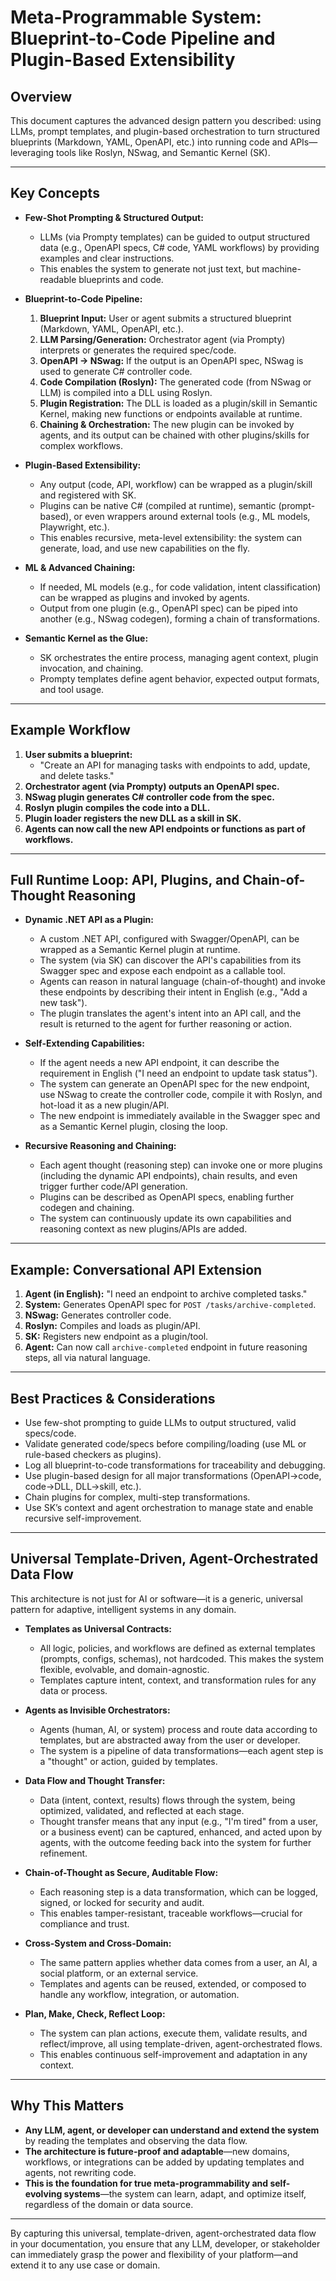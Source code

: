 # Meta-Programmable System: Blueprint-to-Code Pipeline and Plugin-Based Extensibility

## Overview
This document captures the advanced design pattern you described: using LLMs, prompt templates, and plugin-based orchestration to turn structured blueprints (Markdown, YAML, OpenAPI, etc.) into running code and APIs—leveraging tools like Roslyn, NSwag, and Semantic Kernel (SK).

---

## Key Concepts

- **Few-Shot Prompting & Structured Output:**
  - LLMs (via Prompty templates) can be guided to output structured data (e.g., OpenAPI specs, C# code, YAML workflows) by providing examples and clear instructions.
  - This enables the system to generate not just text, but machine-readable blueprints and code.

- **Blueprint-to-Code Pipeline:**
  1. **Blueprint Input:** User or agent submits a structured blueprint (Markdown, YAML, OpenAPI, etc.).
  2. **LLM Parsing/Generation:** Orchestrator agent (via Prompty) interprets or generates the required spec/code.
  3. **OpenAPI → NSwag:** If the output is an OpenAPI spec, NSwag is used to generate C# controller code.
  4. **Code Compilation (Roslyn):** The generated code (from NSwag or LLM) is compiled into a DLL using Roslyn.
  5. **Plugin Registration:** The DLL is loaded as a plugin/skill in Semantic Kernel, making new functions or endpoints available at runtime.
  6. **Chaining & Orchestration:** The new plugin can be invoked by agents, and its output can be chained with other plugins/skills for complex workflows.

- **Plugin-Based Extensibility:**
  - Any output (code, API, workflow) can be wrapped as a plugin/skill and registered with SK.
  - Plugins can be native C# (compiled at runtime), semantic (prompt-based), or even wrappers around external tools (e.g., ML models, Playwright, etc.).
  - This enables recursive, meta-level extensibility: the system can generate, load, and use new capabilities on the fly.

- **ML & Advanced Chaining:**
  - If needed, ML models (e.g., for code validation, intent classification) can be wrapped as plugins and invoked by agents.
  - Output from one plugin (e.g., OpenAPI spec) can be piped into another (e.g., NSwag codegen), forming a chain of transformations.

- **Semantic Kernel as the Glue:**
  - SK orchestrates the entire process, managing agent context, plugin invocation, and chaining.
  - Prompty templates define agent behavior, expected output formats, and tool usage.

---

## Example Workflow

1. **User submits a blueprint:**
   - "Create an API for managing tasks with endpoints to add, update, and delete tasks."
2. **Orchestrator agent (via Prompty) outputs an OpenAPI spec.**
3. **NSwag plugin generates C# controller code from the spec.**
4. **Roslyn plugin compiles the code into a DLL.**
5. **Plugin loader registers the new DLL as a skill in SK.**
6. **Agents can now call the new API endpoints or functions as part of workflows.**

---

## Full Runtime Loop: API, Plugins, and Chain-of-Thought Reasoning

- **Dynamic .NET API as a Plugin:**
  - A custom .NET API, configured with Swagger/OpenAPI, can be wrapped as a Semantic Kernel plugin at runtime.
  - The system (via SK) can discover the API's capabilities from its Swagger spec and expose each endpoint as a callable tool.
  - Agents can reason in natural language (chain-of-thought) and invoke these endpoints by describing their intent in English (e.g., "Add a new task").
  - The plugin translates the agent's intent into an API call, and the result is returned to the agent for further reasoning or action.

- **Self-Extending Capabilities:**
  - If the agent needs a new API endpoint, it can describe the requirement in English ("I need an endpoint to update task status").
  - The system can generate an OpenAPI spec for the new endpoint, use NSwag to create the controller code, compile it with Roslyn, and hot-load it as a new plugin/API.
  - The new endpoint is immediately available in the Swagger spec and as a Semantic Kernel plugin, closing the loop.

- **Recursive Reasoning and Chaining:**
  - Each agent thought (reasoning step) can invoke one or more plugins (including the dynamic API endpoints), chain results, and even trigger further code/API generation.
  - Plugins can be described as OpenAPI specs, enabling further codegen and chaining.
  - The system can continuously update its own capabilities and reasoning context as new plugins/APIs are added.

---

## Example: Conversational API Extension

1. **Agent (in English):** "I need an endpoint to archive completed tasks."
2. **System:** Generates OpenAPI spec for `POST /tasks/archive-completed`.
3. **NSwag:** Generates controller code.
4. **Roslyn:** Compiles and loads as plugin/API.
5. **SK:** Registers new endpoint as a plugin/tool.
6. **Agent:** Can now call `archive-completed` endpoint in future reasoning steps, all via natural language.

---

## Best Practices & Considerations

- Use few-shot prompting to guide LLMs to output structured, valid specs/code.
- Validate generated code/specs before compiling/loading (use ML or rule-based checkers as plugins).
- Log all blueprint-to-code transformations for traceability and debugging.
- Use plugin-based design for all major transformations (OpenAPI→code, code→DLL, DLL→skill, etc.).
- Chain plugins for complex, multi-step transformations.
- Use SK’s context and agent orchestration to manage state and enable recursive self-improvement.

---

## Universal Template-Driven, Agent-Orchestrated Data Flow

This architecture is not just for AI or software—it is a generic, universal pattern for adaptive, intelligent systems in any domain.

- **Templates as Universal Contracts:**
  - All logic, policies, and workflows are defined as external templates (prompts, configs, schemas), not hardcoded. This makes the system flexible, evolvable, and domain-agnostic.
  - Templates capture intent, context, and transformation rules for any data or process.

- **Agents as Invisible Orchestrators:**
  - Agents (human, AI, or system) process and route data according to templates, but are abstracted away from the user or developer.
  - The system is a pipeline of data transformations—each agent step is a "thought" or action, guided by templates.

- **Data Flow and Thought Transfer:**
  - Data (intent, context, results) flows through the system, being optimized, validated, and reflected at each stage.
  - Thought transfer means that any input (e.g., "I'm tired" from a user, or a business event) can be captured, enhanced, and acted upon by agents, with the outcome feeding back into the system for further refinement.

- **Chain-of-Thought as Secure, Auditable Flow:**
  - Each reasoning step is a data transformation, which can be logged, signed, or locked for security and audit.
  - This enables tamper-resistant, traceable workflows—crucial for compliance and trust.

- **Cross-System and Cross-Domain:**
  - The same pattern applies whether data comes from a user, an AI, a social platform, or an external service.
  - Templates and agents can be reused, extended, or composed to handle any workflow, integration, or automation.

- **Plan, Make, Check, Reflect Loop:**
  - The system can plan actions, execute them, validate results, and reflect/improve, all using template-driven, agent-orchestrated flows.
  - This enables continuous self-improvement and adaptation in any context.

---

## Why This Matters

- **Any LLM, agent, or developer can understand and extend the system** by reading the templates and observing the data flow.
- **The architecture is future-proof and adaptable**—new domains, workflows, or integrations can be added by updating templates and agents, not rewriting code.
- **This is the foundation for true meta-programmability and self-evolving systems**—the system can learn, adapt, and optimize itself, regardless of the domain or data source.

---

By capturing this universal, template-driven, agent-orchestrated data flow in your documentation, you ensure that any LLM, developer, or stakeholder can immediately grasp the power and flexibility of your platform—and extend it to any use case or domain.
